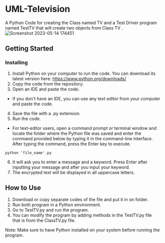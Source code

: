 # UML-Television
A Python Code for creating the Class named TV and a Test Driver program named TestTV that will create two objects from Class TV .
![Screenshot 2023-05-14 174451](https://github.com/whatataps123/UML-Television/assets/128887473/50aef812-5512-4554-bf3e-f05a48c6a497)


## Getting Started

### Installing
1. Install Python on your computer to run the code. You can download its latest version here: https://www.python.org/downloads/
2. Copy the code from the repository.
3. Open an IDE and paste the code.
* If you don't have an IDE, you can use any text editor from your computer and paste the code.
4. Save the file with a .py  extension.
5. Run the code.
*  For text-editor users, open a command prompt or terminal window and locate the folder where the Python file was saved and enter the command provided below by typing it in the command-line interface. After typing the command, press the Enter key to execute.

```
python 'file_name'.py
```

6. It will ask you to enter a message and a keyword. Press Enter after inputting your message and after you input your keyword.
7. The encrypted text will be displayed in all uppercase letters.

## How to Use
1. Download or copy separate codes of the file and put it in on folder.
2. Run both program in a Python environment.
3. Go to TestTV.py and run the program.
4. You can modify the program by adding methods in the TestTV.py file that is from the ClassTV.py file.

Note: Make sure to have Python installed on your system before running the program.
